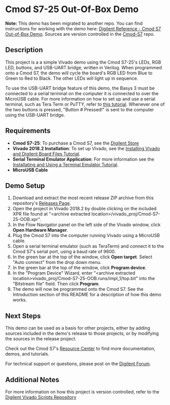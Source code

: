 Cmod S7-25 Out-Of-Box Demo
==============

**Note:** This demo has been migrated to another repo. You can find instructions for working with the demo here: [Digilent Reference - Cmod S7 Out-of-Box Demo](https://digilent.com/reference/programmable-logic/cmod-s7/demos/oob). Sources are version controlled in the [Cmod-S7](https://github.com/Digilent/Cmod-S7) repo.

Description
--------------
This project is a a simple Vivado demo using the Cmod S7-25's LEDs, RGB LED, buttons, and USB-UART bridge, written in Verilog. When programmed onto a Cmod S7, the demo will cycle the board's RGB LED from Blue to Green to Red to Black. The other LEDs will light up in sequence.

To use the USB-UART bridge feature of this demo, the Basys 3 must be connected to a serial terminal on the computer it is connected to over the MicroUSB cable. For more information on how to set up and use a serial terminal, such as Tera Term or PuTTY, refer to [this tutorial](https://reference.digilentinc.com/learn/programmable-logic/tutorials/tera-term). Whenever one of the two buttons is pressed, "Button # Pressed!" is sent to the computer using the USB-UART bridge.

Requirements
--------------
* **Cmod S7-25**: To purchase a Cmod S7, see the [Digilent Store](https://store.digilentinc.com/cmod-s7-breadboardable-spartan-7-fpga-module/)
* **Vivado 2018.2 Installation**: To set up Vivado, see the [Installing Vivado and Digilent Board Files Tutorial](https://reference.digilentinc.com/vivado/installing-vivado/start).
* **Serial Terminal Emulator Application**: For more information see the [Installating and Using a Terminal Emulator Tutorial](https://reference.digilentinc.com/learn/programmable-logic/tutorials/tera-term).
* **MicroUSB Cable**
 
Demo Setup
--------------
1. Download and extract the most recent release ZIP archive from this repository's [Releases Page](https://github.com/Digilent/Cmod-S7-25-OOB/releases).
2. Open the project in Vivado 2018.2 by double clicking on the included XPR file found at "\<archive extracted location\>/vivado_proj/Cmod-S7-25-OOB.xpr".
3. In the Flow Navigator panel on the left side of the Vivado window, click **Open Hardware Manager**.
4. Plug the Cmod S7 into the computer running Vivado using a MicroUSB cable.
5. Open a serial terminal emulator (such as TeraTerm) and connect it to the Cmod S7's serial port, using a baud rate of 9600.
6. In the green bar at the top of the window, click **Open target**. Select "Auto connect" from the drop down menu.
7. In the green bar at the top of the window, click **Program device**.
8. In the "Program Device" Wizard, enter "\<archive extracted location\>vivado_proj/Cmod-S7-25-OOB.runs/impl_1/top.bit" into the "Bitstream file" field. Then click **Program**.
9. The demo will now be programmed onto the Cmod S7. See the Introduction section of this README for a description of how this demo works.

Next Steps
--------------
This demo can be used as a basis for other projects, either by adding sources included in the demo's release to those projects, or by modifying the sources in the release project.

Check out the Cmod S7's [Resource Center](https://reference.digilentinc.com/reference/programmable-logic/cmod-s7/start) to find more documentation, demos, and tutorials.

For technical support or questions, please post on the [Digilent Forum](https://forum.digilentinc.com).

Additional Notes
--------------
For more information on how this project is version controlled, refer to the [Digilent Vivado Scripts Repository](https://github.com/digilent/digilent-vivado-scripts)
